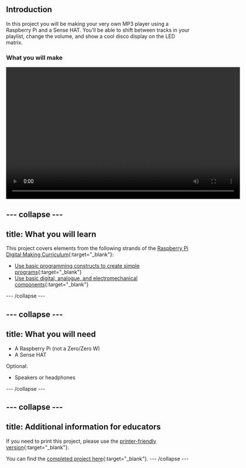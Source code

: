 ## Introduction

In this project you will be making your very own MP3 player using a Raspberry Pi and a Sense HAT. You'll be able to shift between tracks in your playlist, change the volume, and show a cool disco display on the LED matrix. 

### What you will make

<video width="640" height="360" controls>
<source src="images/mp3.mp4" type="video/mp4">
Your browser does not support MP4 video, so try FireFox or Chrome.
</video>

--- collapse ---
---
title: What you will learn
---

This project covers elements from the following strands of the [Raspberry Pi Digital Making Curriculum](http://rpf.io/curriculum){:target="_blank"}:

+ [Use basic programming constructs to create simple programs](https://curriculum.raspberrypi.org/programming/creator/){:target="_blank"}
+ [Use basic digital, analogue, and electromechanical components](https://curriculum.raspberrypi.org/physical-computing/creator/){:target="_blank"}

--- /collapse ---

--- collapse ---
---
title: What you will need
---
- A Raspberry Pi (not a Zero/Zero W)
- A Sense HAT

Optional:
- Speakers or headphones

--- /collapse ---

--- collapse ---
---
title: Additional information for educators
---
If you need to print this project, please use the [printer-friendly version](https://projects.raspberrypi.org/en/projects/sensehat-scratch-mp3-player/print){:target="_blank"}.

You can find the [completed project here](http://rpf.io/p/en/sensehat-scratch-mp3-player-get){:target="_blank"}.
--- /collapse ---


